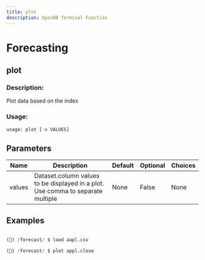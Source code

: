 ```yaml
---
title: plot
description: OpenBB Terminal Function
---
```


# Forecasting

## plot

### Description: 

Plot data based on the index

### Usage: 
```python
usage: plot [-v VALUES]
```

## Parameters

| Name | Description | Default | Optional | Choices |
| ---- | ----------- | ------- | -------- | ------- |
| values | Dataset.column values to be displayed in a plot. Use comma to separate multiple | None | False | None |


## Examples

```python

(🦋) /forecast/ $ load aapl.csv

(🦋) /forecast/ $ plot appl.close

```

